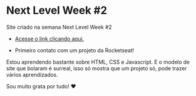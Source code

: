 # Next Level Week #2
Site criado na semana Next Level Week #2

* [Acesse o link clicando aqui.](https://joycekellyy.github.io/NextLevelWeek2/)

* Primeiro contato com um projeto da Rocketseat!

Estou aprendendo bastante sobre HTML, CSS e Javascript. E o modelo de site que bolaram é surreal, isso só mostra
que um projeto só, pode trazer vários aprendizados.

Sou muito grata por tudo! ❤️
